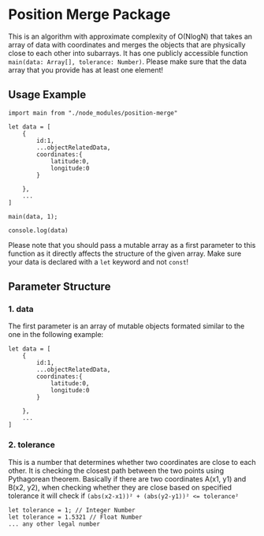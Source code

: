 # Position Merge Package

This is an algorithm with approximate complexity of O(NlogN) that takes an array of data with coordinates and merges the objects that are physically close to each other into subarrays.
It has one publicly accessible function `main(data: Array[], tolerance: Number)`. Please make sure that the data array that you provide has at least one element!

## Usage Example

```
import main from "./node_modules/position-merge"

let data = [
    {
        id:1,
        ...objectRelatedData,
        coordinates:{
            latitude:0,
            longitude:0
        }

    },
    ...
]

main(data, 1);

console.log(data)
```

Please note that you should pass a mutable array as a first parameter to this function as it directly affects the structure of the given array. Make sure your data is declared with a `let` keyword and not `const`!

## Parameter Structure

### 1. data

The first parameter is an array of mutable objects formated similar to the one in the following example:

```
let data = [
    {
        id:1,
        ...objectRelatedData,
        coordinates:{
            latitude:0,
            longitude:0
        }

    },
    ...
]
```

### 2. tolerance

This is a number that determines whether two coordinates are close to each other. It is checking the closest path between the two points using Pythagorean theorem. Basically if there are two coordinates A(x1, y1) and B(x2, y2), when checking whether they are close based on specified tolerance it will check if `(abs(x2-x1))² + (abs(y2-y1))² <= tolerance²`

```
let tolerance = 1; // Integer Number
let tolerance = 1.5321 // Float Number
... any other legal number
```
